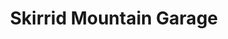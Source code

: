 ---
title: "Skirrid Mountain Garage"
url: /abergavenny/skirrid-mountain-garage/
shop: Lebensmittel
---